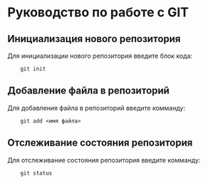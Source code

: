 # Руководство по работе с GIT

## Инициализация нового репозитория

Для инициализации нового репозитория введите блок кода:
```
    git init
```

## Добавление файла в репозиторий

Для добавления файла в репозиторий введите комманду:
```
    git add <имя файла>
```

## Отслеживание состояния репозитория

Для отслеживание состояния репозитория введите комманду:
```
    git status
```
